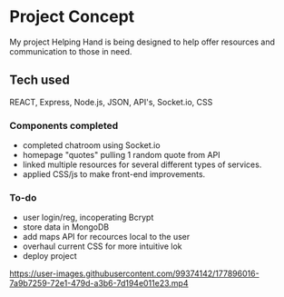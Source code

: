 # Project Concept

My project Helping Hand is being designed to help offer resources and communication to those in need.

## Tech used

REACT, Express, Node.js, JSON, API's, Socket.io, CSS

### Components completed

- completed chatroom using Socket.io
- homepage "quotes" pulling 1 random quote from API
- linked multiple resources for several different types of services.
- applied CSS/js to make front-end improvements.
### To-do 

- user login/reg, incoperating Bcrypt
- store data in MongoDB
- add maps API for recources local to the user
- overhaul current CSS for more intuitive lok
- deploy project





https://user-images.githubusercontent.com/99374142/177896016-7a9b7259-72e1-479d-a3b6-7d194e011e23.mp4


